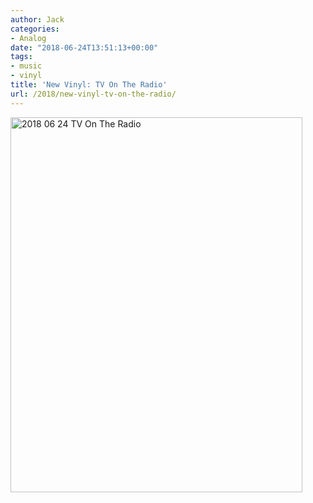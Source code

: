 ```yaml
---
author: Jack
categories:
- Analog
date: "2018-06-24T13:51:13+00:00"
tags:
- music
- vinyl
title: 'New Vinyl: TV On The Radio'
url: /2018/new-vinyl-tv-on-the-radio/
---
```

<img src="/img/2018/06/2018-06-24_TV-On-The-Radio.jpg" alt="2018 06 24 TV On The Radio" title="2018-06-24_TV On The Radio.jpg" border="0" width="467" height="600" />